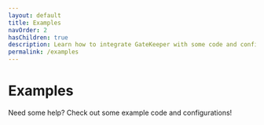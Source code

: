 ```yaml
---
layout: default
title: Examples
navOrder: 2
hasChildren: true
description: Learn how to integrate GateKeeper with some code and configuration examples
permalink: /examples
---
```


# Examples

Need some help? Check out some example code and configurations!